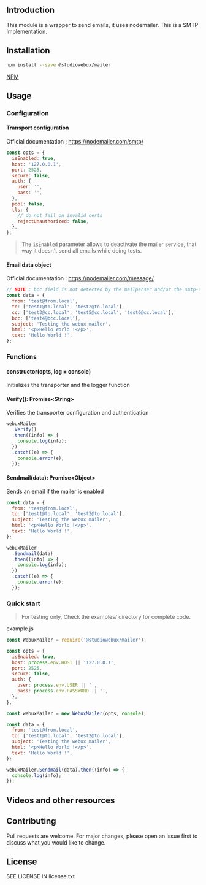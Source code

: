 ## Introduction

This module is a wrapper to send emails, it uses nodemailer.
This is a SMTP Implementation.

## Installation

```bash
npm install --save @studiowebux/mailer
```

[NPM](https://www.npmjs.com/package/@studiowebux/mailer)

## Usage

### Configuration

#### Transport configuration

Official documentation : https://nodemailer.com/smtp/

```javascript
const opts = {
  isEnabled: true,
  host: '127.0.0.1',
  port: 2525,
  secure: false,
  auth: {
    user: '',
    pass: '',
  },
  pool: false,
  tls: {
    // do not fail on invalid certs
    rejectUnauthorized: false,
  },
};
```

> The `isEnabled` parameter allows to deactivate the mailer service, that way it doesn't send all emails while doing tests.

#### Email data object

Official documentation : https://nodemailer.com/message/

```javascript
// NOTE : bcc field is not detected by the mailparser and/or the smtp-server
const data = {
  from: 'test@from.local',
  to: ['test1@to.local', 'test2@to.local'],
  cc: ['test3@cc.local', 'test5@cc.local', 'test6@cc.local'],
  bcc: ['test4@bcc.local'],
  subject: 'Testing the webux mailer',
  html: '<p>Hello World !</p>',
  text: 'Hello World !',
};
```

### Functions

#### constructor(opts, log = console)

Initializes the transporter and the logger function

#### Verify(): Promise\<String\>

Verifies the transporter configuration and authentication

```javascript
webuxMailer
  .Verify()
  .then((info) => {
    console.log(info);
  })
  .catch((e) => {
    console.error(e);
  });
```

#### Sendmail(data): Promise\<Object\>

Sends an email if the mailer is enabled

```javascript
const data = {
  from: 'test@from.local',
  to: ['test1@to.local', 'test2@to.local'],
  subject: 'Testing the webux mailer',
  html: '<p>Hello World !</p>',
  text: 'Hello World !',
};

webuxMailer
  .Sendmail(data)
  .then((info) => {
    console.log(info);
  })
  .catch((e) => {
    console.error(e);
  });
```

### Quick start

> For testing only, Check the examples/ directory for complete code.

example.js

```javascript
const WebuxMailer = require('@studiowebux/mailer');

const opts = {
  isEnabled: true,
  host: process.env.HOST || '127.0.0.1',
  port: 2525,
  secure: false,
  auth: {
    user: process.env.USER || '',
    pass: process.env.PASSWORD || '',
  },
};

const webuxMailer = new WebuxMailer(opts, console);

const data = {
  from: 'test@from.local',
  to: ['test1@to.local', 'test2@to.local'],
  subject: 'Testing the webux mailer',
  html: '<p>Hello World !</p>',
  text: 'Hello World !',
};

webuxMailer.Sendmail(data).then((info) => {
  console.log(info);
});
```

## Videos and other resources

## Contributing

Pull requests are welcome. For major changes, please open an issue first to discuss what you would like to change.

## License

SEE LICENSE IN license.txt
